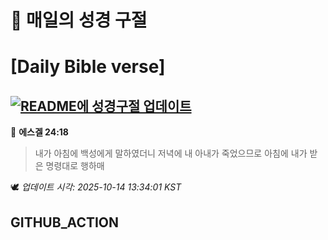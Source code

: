 # 🙏 매일의 성경 구절
# [Daily Bible verse]
## [![README에 성경구절 업데이트](https://github.com/DONGSUKA/first_test/actions/workflows/update-readme-bible.yml/badge.svg)](https://github.com/DONGSUKA/first_test/actions/workflows/update-readme-bible.yml)
<!-- START_BIBLE_VERSE -->
📖 **에스겔 24:18**
> 내가 아침에 백성에게 말하였더니 저녁에 내 아내가 죽었으므로 아침에 내가 받은 명령대로 행하매

🕊️ _업데이트 시각: 2025-10-14 13:34:01 KST_
  <!-- END_BIBLE_VERSE -->
## GITHUB_ACTION
